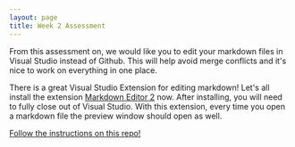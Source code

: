 ```yaml
---
layout: page
title: Week 2 Assessment
---
```


From this assessment on, we would like you to edit your markdown files in Visual Studio instead of Github. This will help avoid merge conflicts and it's nice to work on everything in one place. 

There is a great Visual Studio Extension for editing markdown! Let's all install the extension [Markdown Editor 2](https://marketplace.visualstudio.com/items?itemName=MadsKristensen.MarkdownEditor2) now. After installing, you will need to fully close out of Visual Studio. With this extension, every time you open a markdown file the preview window should open as well.

[Follow the instructions on this repo!](https://github.com/turingschool-examples/Launch_3448)

